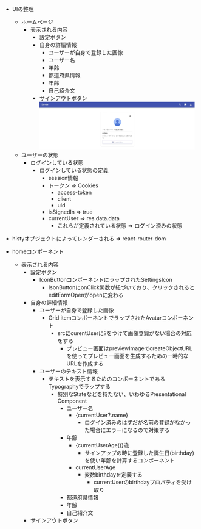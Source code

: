 - UIの整理
    - ホームページ
        - 表示される内容
            - 設定ボタン
            - 自身の詳細情報
                - ユーザーが自身で登録した画像
                - ユーザー名
                - 年齢
                - 都道府県情報
                - 年齢
                - 自己紹介文
            - サインアウトボタン
        ![alt text](ホームページ.png)
    - ユーザーの状態
        - ログインしている状態
            - ログインしている状態の定義
                - session情報
                - トークン => Cookies
                    - access-token
                    - client
                    - uid
                - isSignedIn => true
                - currentUser => res.data.data
                    - これらが定義されている状態 => ログイン済みの状態

- histyオブジェクトによってレンダーされる => react-router-dom

- homeコンポーネント
    - 表示される内容
        - 設定ボタン
            - IconButtonコンポーネントにラップされたSettingsIcon
                - IsonButtonにonClick関数が紐づいており、クリックされるとeditFormOpenがopenに変わる
        - 自身の詳細情報
            - ユーザーが自身で登録した画像
                - Grid itemコンポーネントでラップされたAvatarコンポーネント
                    - srcにcurentUserに?をつけて画像登録がない場合の対応をする
                        - プレビュー画面はpreviewImageでcreateObjectURLを使ってプレビュー画面を生成するための一時的なURLを作成する
            - ユーザーのテキスト情報
                - テキストを表示するためのコンポーネントであるTypographyでラップする
                    - 特別なStateなどを持たない、いわゆるPresentational Component
                        - ユーザー名
                            - {currentUser?.name}
                                - ログイン済みのはずだが名前の登録がなかった場合にエラーになるので対策する
                        - 年齢
                            - {currentUserAge()}歳
                                - サインアップの時に登録した誕生日(birthday)を使い年齢を計算するコンポーネント
                            - currentUserAge
                                - 変数birthdayを定義する
                                    - currentUserのbirthdayプロパティを受け取り
                        - 都道府県情報
                        - 年齢
                        - 自己紹介文
        - サインアウトボタン